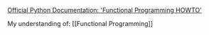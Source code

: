 [Official Python Documentation: 'Functional Programming HOWTO'](https://docs.python.org/3/howto/functional.html)

My understanding of: [[Functional Programming]]